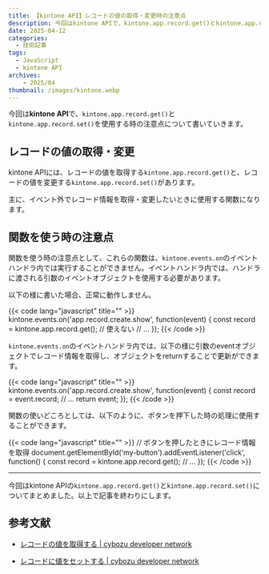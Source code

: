 ```yaml
---
title: 【kintone API】レコードの値の取得・変更時の注意点
description: 今回はkintone APIで、kintone.app.record.get()とkintone.app.record.set()を使用する時の注意点について書いていきます。
date: 2025-04-12
categories: 
  - 技術記事
tags: 
  - JavaScript
  - kintone API
archives:
    - 2025/04
thumbnail: /images/kintone.webp
---
```


今回は**kintone API**で、`kintone.app.record.get()`と`kintone.app.record.set()`を使用する時の注意点について書いていきます。

<!--more-->

## レコードの値の取得・変更

kintone APIには、レコードの値を取得する`kintone.app.record.get()`と、レコードの値を変更する`kintone.app.record.set()`があります。

主に、イベント外でレコード情報を取得・変更したいときに使用する関数になります。

## 関数を使う時の注意点

関数を使う時の注意点として、これらの関数は、`kintone.events.on`のイベントハンドラ内では実行することができません。イベントハンドラ内では、ハンドラに渡される引数のイベントオブジェクトを使用する必要があります。

以下の様に書いた場合、正常に動作しません。

{{< code lang="javascript" title="" >}}
kintone.events.on('app.record.create.show', function(event) {
    const record = kintone.app.record.get(); // 使えない
    // ...
});
{{< /code >}}

`kintone.events.on`のイベントハンドラ内では、以下の様に引数のeventオブジェクトでレコード情報を取得し、オブジェクトをreturnすることで更新ができます。

{{< code lang="javascript" title="" >}}
kintone.events.on('app.record.create.show', function(event) {
    const record = event.record;
    // ...
    return event;
});
{{< /code >}}

関数の使いどころとしては、以下のように、ボタンを押下した時の処理に使用することができます。

{{< code lang="javascript" title="" >}}
// ボタンを押したときにレコード情報を取得
document.getElementById('my-button').addEventListener('click', function() {
    const record = kintone.app.record.get();
    // ...
});
{{< /code >}}

* * *

今回はkintone APIの`kintone.app.record.get()`と`kintone.app.record.set()`についてまとめました。以上で記事を終わりにします。

## 参考文献

* [レコードの値を取得する | cybozu developer network](https://cybozu.dev/ja/kintone/docs/js-api/record/get-record/)

* [レコードに値をセットする | cybozu developer network](https://cybozu.dev/ja/kintone/docs/js-api/record/set-record-value/)